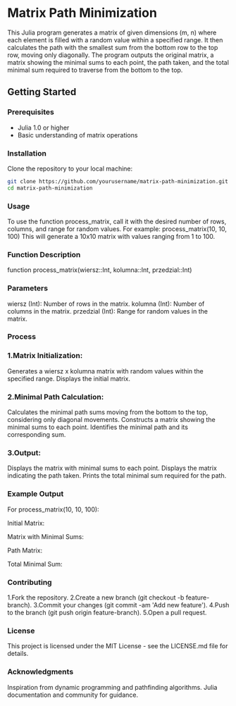 # Matrix Path Minimization

This Julia program generates a matrix of given dimensions (m, n) where each element is filled with a random value within a specified range. It then calculates the path with the smallest sum from the bottom row to the top row, moving only diagonally. The program outputs the original matrix, a matrix showing the minimal sums to each point, the path taken, and the total minimal sum required to traverse from the bottom to the top.

## Getting Started

### Prerequisites

- Julia 1.0 or higher
- Basic understanding of matrix operations

### Installation

Clone the repository to your local machine:

``` bash
git clone https://github.com/yourusername/matrix-path-minimization.git
cd matrix-path-minimization
```
### Usage
To use the function process_matrix, call it with the desired number of rows, columns, and range for random values. For example:
process_matrix(10, 10, 100)
This will generate a 10x10 matrix with values ranging from 1 to 100.

### Function Description
function process_matrix(wiersz::Int, kolumna::Int, przedzial::Int)

### Parameters
wiersz (Int): Number of rows in the matrix.
kolumna (Int): Number of columns in the matrix.
przedzial (Int): Range for random values in the matrix.
### Process
### 1.Matrix Initialization:

Generates a wiersz x kolumna matrix with random values within the specified range.
Displays the initial matrix.
### 2.Minimal Path Calculation:

Calculates the minimal path sums moving from the bottom to the top, considering only diagonal movements.
Constructs a matrix showing the minimal sums to each point.
Identifies the minimal path and its corresponding sum.
### 3.Output:

Displays the matrix with minimal sums to each point.
Displays the matrix indicating the path taken.
Prints the total minimal sum required for the path.

### Example Output
For process_matrix(10, 10, 100):

Initial Matrix:

Matrix with Minimal Sums:

Path Matrix:

Total Minimal Sum:

### Contributing
1.Fork the repository.
2.Create a new branch (git checkout -b feature-branch).
3.Commit your changes (git commit -am 'Add new feature').
4.Push to the branch (git push origin feature-branch).
5.Open a pull request.
### License
This project is licensed under the MIT License - see the LICENSE.md file for details.

### Acknowledgments
Inspiration from dynamic programming and pathfinding algorithms.
Julia documentation and community for guidance.
